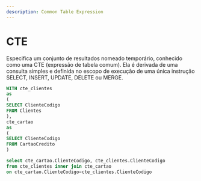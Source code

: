 ```yaml
---
description: Common Table Expression
---
```


# CTE

Especifica um conjunto de resultados nomeado temporário, conhecido como uma CTE (expressão de tabela comum). Ela é derivada de uma consulta simples e definida no escopo de execução de uma única instrução SELECT, INSERT, UPDATE, DELETE ou MERGE.

```sql
WITH cte_clientes
as
(
SELECT ClienteCodigo 
FROM Clientes
),
cte_cartao
as
(
SELECT ClienteCodigo 
FROM CartaoCredito
)

select cte_cartao.ClienteCodigo, cte_clientes.ClienteCodigo 
from cte_clientes inner join cte_cartao
on cte_cartao.ClienteCodigo=cte_clientes.ClienteCodigo
```
